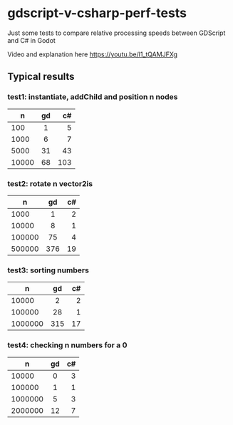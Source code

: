 # gdscript-v-csharp-perf-tests
Just some tests to compare relative processing speeds between GDScript and C# in Godot

Video and explanation here
https://youtu.be/l1_tQAMJFXg

## Typical results

### test1: instantiate, addChild and position n nodes
| n | gd | c# |
|---|:---:|---:|
|100   |1 |	5|
|1000	 |6 |  7|
|5000	|31 |	43|
|10000|68	|103|
		
		
### test2: rotate n vector2is
| n | gd | c# |
|---|:---:|---:|
|1000	|1|	2|
|10000|	8	|1|
|100000	|75|	4|
|500000	|376	|19|
		
		
### test3: sorting numbers
| n | gd | c# |
|---|:---:|---:|
|10000	 |2	 |2|
|100000	 |28 |1|
|1000000 |315|	17|
		
		
### test4: checking n numbers for a 0		
| n | gd | c# |
|---|:---:|---:|
|10000	  |0	|3|
|100000	  |1	|1|
|1000000	|5	|3|
|2000000	|12	|7|
